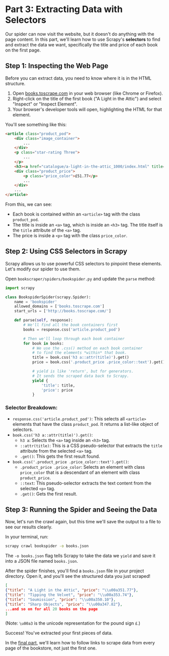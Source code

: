 # Part 3: Extracting Data with Selectors

Our spider can now visit the website, but it doesn't do anything with the page content. In this part, we'll learn how to use Scrapy's **selectors** to find and extract the data we want, specifically the title and price of each book on the first page.

## Step 1: Inspecting the Web Page

Before you can extract data, you need to know where it is in the HTML structure.

1.  Open [books.toscrape.com](http://books.toscrape.com) in your web browser (like Chrome or Firefox).
2.  Right-click on the title of the first book ("A Light in the Attic") and select "Inspect" or "Inspect Element".
3.  Your browser's developer tools will open, highlighting the HTML for that element.

You'll see something like this:
```html
<article class="product_pod">
    <div class="image_container">
        ...
    </div>
    <p class="star-rating Three">
        ...
    </p>
    <h3><a href="catalogue/a-light-in-the-attic_1000/index.html" title="A Light in the Attic">A Light in the ...</a></h3>
    <div class="product_price">
        <p class="price_color">£51.77</p>
        ...
    </div>
    ...
</article>
```
From this, we can see:
* Each book is contained within an `<article>` tag with the class `product_pod`.
* The title is inside an `<a>` tag, which is inside an `<h3>` tag. The title itself is the `title` attribute of the `<a>` tag.
* The price is inside a `<p>` tag with the class `price_color`.

## Step 2: Using CSS Selectors in Scrapy

Scrapy allows us to use powerful CSS selectors to pinpoint these elements. Let's modify our spider to use them.

Open `bookscraper/spiders/bookspider.py` and update the `parse` method:

```python
import scrapy

class BookspiderSpider(scrapy.Spider):
    name = 'bookspider'
    allowed_domains = ['books.toscrape.com']
    start_urls = ['http://books.toscrape.com/']

    def parse(self, response):
        # We'll find all the book containers first
        books = response.css('article.product_pod')

        # Then we'll loop through each book container
        for book in books:
            # We use the .css() method on each book container
            # to find the elements *within* that book.
            title = book.css('h3 a::attr(title)').get()
            price = book.css('.product_price .price_color::text').get()

            # yield is like 'return', but for generators.
            # It sends the scraped data back to Scrapy.
            yield {
                'title': title,
                'price': price
            }
```

### Selector Breakdown:

* `response.css('article.product_pod')`: This selects all `<article>` elements that have the class `product_pod`. It returns a list-like object of selectors.
* `book.css('h3 a::attr(title)').get()`:
    * `h3 a`: Selects the `<a>` tag inside an `<h3>` tag.
    * `::attr(title)`: This is a CSS pseudo-selector that extracts the `title` attribute from the selected `<a>` tag.
    * `.get()`: This gets the first result found.
* `book.css('.product_price .price_color::text').get()`:
    * `.product_price .price_color`: Selects an element with class `price_color` that is a descendant of an element with class `product_price`.
    * `::text`: This pseudo-selector extracts the text content from the selected `<p>` tag.
    * `.get()`: Gets the first result.

## Step 3: Running the Spider and Seeing the Data

Now, let's run the crawl again, but this time we'll save the output to a file to see our results clearly.

In your terminal, run:

```bash
scrapy crawl bookspider -o books.json
```

The `-o books.json` flag tells Scrapy to take the data we `yield` and save it into a JSON file named `books.json`.

After the spider finishes, you'll find a `books.json` file in your project directory. Open it, and you'll see the structured data you just scraped!

```json
[
{"title": "A Light in the Attic", "price": "\\u00a351.77"},
{"title": "Tipping the Velvet", "price": "\\u00a353.74"},
{"title": "Soumission", "price": "\\u00a350.10"},
{"title": "Sharp Objects", "price": "\\u00a347.82"},
...and so on for all 20 books on the page
]
```
(Note: `\u00a3` is the unicode representation for the pound sign `£`.)

Success! You've extracted your first pieces of data.

In the [final part](./tutorial-part04.md), we'll learn how to follow links to scrape data from every page of the bookstore, not just the first one.
